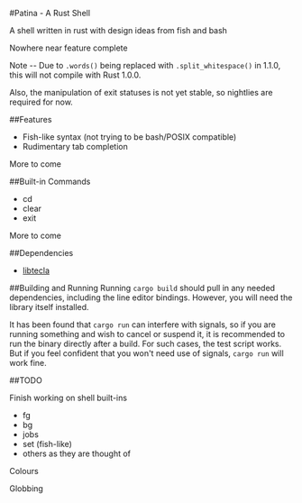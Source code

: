 #Patina - A Rust Shell

A shell written in rust with design ideas from fish and bash

Nowhere near feature complete

Note -- Due to `.words()` being replaced with `.split_whitespace()` in 1.1.0, this will not compile with Rust 1.0.0.

Also, the manipulation of exit statuses is not yet stable, so nightlies are required for now.

##Features

- Fish-like syntax (not trying to be bash/POSIX compatible)
- Rudimentary tab completion

More to come

##Built-in Commands

- cd
- clear
- exit

More to come

##Dependencies

- [libtecla](http://www.astro.caltech.edu/~mcs/tecla)

##Building and Running
Running `cargo build` should pull in any needed dependencies, including the line editor bindings. However, you will need the library itself installed.

It has been found that `cargo run` can interfere with signals, so if you are running something and wish to cancel or suspend it, it is recommended to run the binary directly after a build. For such cases, the test script works. But if you feel confident that you won't need use of signals, `cargo run` will work fine.

##TODO

Finish working on shell built-ins
- fg
- bg
- jobs
- set (fish-like)
- others as they are thought of

Colours

Globbing
